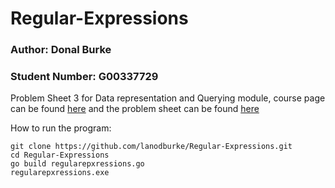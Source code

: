 # Regular-Expressions
### Author: Donal Burke
### Student Number: G00337729

Problem Sheet 3 for Data representation and Querying module, course page can be found [here](https://data-representation.github.io/) and the problem sheet can be found [here](https://data-representation.github.io/problems/go-regexp.html) 

How to run the program: 
```
git clone https://github.com/lanodburke/Regular-Expressions.git
cd Regular-Expressions
go build regularepxressions.go
regularepxressions.exe
```
